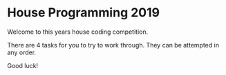 # House Programming 2019
Welcome to this years house coding competition.

There are 4 tasks for you to try to work through. They can be attempted in any order.

Good luck!